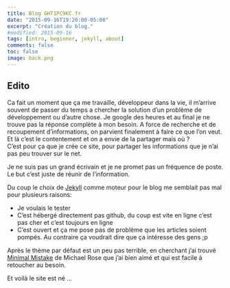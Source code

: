 ```yaml
---
title: Blog GHT1PC9KC.fr
date: "2015-09-16T19:20:00-05:00"
excerpt: "Création du blog."
#modified: 2015-09-16
tags: [intro, beginner, jekyll, about]
comments: false
toc: false
image: back.png
---
```


## Edito
Ca fait un moment que ça me travaille, développeur dans la vie, il m’arrive souvent de passer du temps a chercher la solution d’un problème de développement
ou d’autre chose. Je google des heures et au final je ne trouve pas la réponse complète à mon besoin. A force de recherche et de recoupement d’informations,
on parvient finalement à faire ce que l’on veut. Et là c’est le contentement et on a envie de la partager mais où ?<br/>
C’est pour ça que je crée ce site, pour partager les informations que je n’ai pas peu trouver sur le net.


Je ne suis pas un grand écrivain et je ne promet pas un fréquence de poste. Le but c’est juste de réunir de l’information.

Du coup le choix de [Jekyll](https://jekyllrb.com/) comme moteur pour le blog me semblait pas mal pour plusieurs raisons:

 * Je voulais le tester
 * C’est hébergé directement pas github, du coup est vite en ligne c’est pas cher et c’est toujours en ligne
 * C’est ouvert et ça me pose pas de problème que les articles soient pompés. Au contraire ça voudrait dire que ça intéresse des gens ;p

Après le thème par défaut est un peu pas terrible, en cherchant j’ai trouvé [Minimal Mistake](https://mmistakes.github.io/minimal-mistakes/) de Michael Rose
que j’ai bien aimé et qui est facile à retoucher au besoin.

Et voilà le site est né ...
